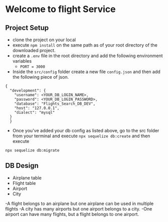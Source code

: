 # Welcome to flight Service

## Project Setup

- clone the project on your local
- execute `npm install` on the same path as of your root directory of the downloaded project.
- create a `.env` file in the root directory and add the following environment variables
    - `PORT = 3000`
- Inside the `src/config` folder create a new file `config.json` and then add the following piece of json.

```
{
  "development": {
    "username": <YOUR_DB_LOGIN_NAME>,
    "password": <YOUR_DB_LOGIN_PASSWORD>,
    "database": "Flights_Search_DB_DEV",
    "host": "127.0.0.1",
    "dialect": "mysql"
  }
  }

```
- Once you've added your db config as listed above, go to the src folder from your terminal and execute `npx sequelize db:create`
and then execute 

`npx sequelize db:migrate`



## DB Design
- Airplane table
- Flight table
- Airport 
- City

-A flight belongs to an airplane but one airplane can be used in multiple flights
-A city has many airports but one airport belongs to a city.
-One airport can have many flights, but a flight belongs to one airport.




